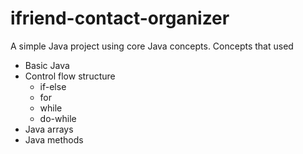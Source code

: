 # ifriend-contact-organizer
A simple Java project using core Java concepts.
Concepts that used
- Basic Java
- Control flow structure
  - if-else
  - for
  - while
  - do-while
- Java arrays
- Java methods
